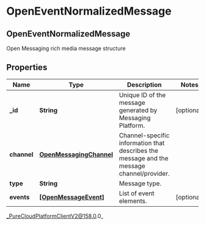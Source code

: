 # OpenEventNormalizedMessage

## OpenEventNormalizedMessage
Open Messaging rich media message structure

## Properties

|Name | Type | Description | Notes|
|------------ | ------------- | ------------- | -------------|
| **_id** | **String** | Unique ID of the message generated by Messaging Platform. | [optional] |
| **channel** | [**OpenMessagingChannel**](OpenMessagingChannel) | Channel-specific information that describes the message and the message channel/provider. | |
| **type** | **String** | Message type. | |
| **events** | [**[OpenMessageEvent]**](OpenMessageEvent) | List of event elements. | [optional] |



_PureCloudPlatformClientV2@158.0.0_
